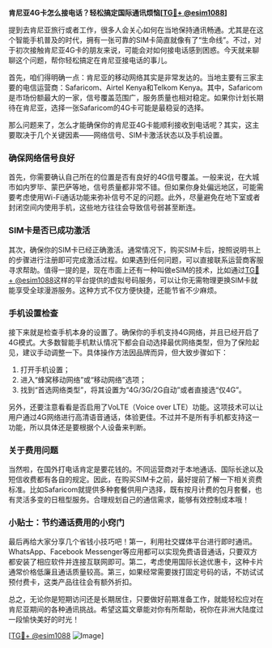 **肯尼亚4G卡怎么接电话？轻松搞定国际通讯烦恼[[TG💪+ @esim1088](https://t.me/s/esim1088)]**

提到去肯尼亚旅行或者工作，很多人会关心如何在当地保持通讯畅通。尤其是在这个智能手机普及的时代，拥有一张可靠的SIM卡简直就像有了“生命线”。不过，对于初次接触肯尼亚4G卡的朋友来说，可能会对如何接电话感到困惑。今天就来聊聊这个问题，帮你轻松搞定在肯尼亚接电话的事儿。

首先，咱们得明确一点：肯尼亚的移动网络其实是非常发达的。当地主要有三家主要的电信运营商：Safaricom、Airtel Kenya和Telkom Kenya。其中，Safaricom是市场份额最大的一家，信号覆盖范围广，服务质量也相对稳定。如果你计划长期待在肯尼亚，选择一张Safaricom的4G卡可能是最稳妥的选择。

那么问题来了，怎么才能确保你的肯尼亚4G卡能顺利接收到电话呢？其实，这主要取决于几个关键因素——网络信号、SIM卡激活状态以及手机设置。

### 确保网络信号良好

首先，你需要确认自己所在的位置是否有良好的4G信号覆盖。一般来说，在大城市如内罗毕、蒙巴萨等地，信号质量都非常不错。但如果你身处偏远地区，可能需要考虑使用Wi-Fi通话功能来弥补信号不足的问题。此外，尽量避免在地下室或者封闭空间内使用手机，这些地方往往会导致信号弱甚至断连。

### SIM卡是否已成功激活

其次，确保你的SIM卡已经正确激活。通常情况下，购买SIM卡后，按照说明书上的步骤进行注册即可完成激活过程。如果遇到任何问题，可以直接联系运营商客服寻求帮助。值得一提的是，现在市面上还有一种叫做eSIM的技术，比如通过[TG💪+ @esim1088](https://t.me/s/esim1088)这样的平台提供的虚拟号码服务，可以让你无需物理更换SIM卡就能享受全球漫游服务。这种方式不仅方便快捷，还能节省不少麻烦。

### 手机设置检查

接下来就是检查手机本身的设置了。确保你的手机支持4G网络，并且已经开启了4G模式。大多数智能手机默认情况下都会自动选择最优网络类型，但为了保险起见，建议手动调整一下。具体操作方法因品牌而异，但大致步骤如下：

1. 打开手机设置；
2. 进入“蜂窝移动网络”或“移动网络”选项；
3. 找到“首选网络类型”，将其设置为“4G/3G/2G自动”或者直接选“仅4G”。

另外，还要注意看看是否启用了VoLTE（Voice over LTE）功能。这项技术可以让用户通过4G网络进行高清语音通话，体验更佳。不过并不是所有手机都支持这一功能，所以具体还是要根据个人设备来判断。

### 关于费用问题

当然啦，在国外打电话肯定是要花钱的。不同运营商对于本地通话、国际长途以及短信收费都有各自的规定。因此，在购买SIM卡之前，最好提前了解一下相关资费标准。比如Safaricom就提供多种套餐供用户选择，既有按月计费的包月套餐，也有灵活多变的日租型服务。合理规划自己的通信需求，能够有效控制成本哦！

### 小贴士：节约通话费用的小窍门

最后再给大家分享几个省钱小技巧吧！第一，利用社交媒体平台进行即时通讯。WhatsApp、Facebook Messenger等应用都可以实现免费语音通话，只要双方都安装了相应软件并连接互联网即可。第二，考虑使用国际长途优惠卡，这种卡片通常价格低廉且通话质量较高。第三，如果经常需要拨打固定号码的话，不妨试试预付费卡，这类产品往往会有额外折扣。

总之，无论你是短期访问还是长期居住，只要做好前期准备工作，就能轻松应对在肯尼亚期间的各种通讯挑战。希望这篇文章能对你有所帮助，祝你在非洲大陆度过一段愉快美好的时光！

[[TG💪+ @esim1088](https://t.me/s/esim1088) ![Image](https://i.postimg.cc/4NQfJmqS/Snipaste-2025-05-13-00-14-12.png)]